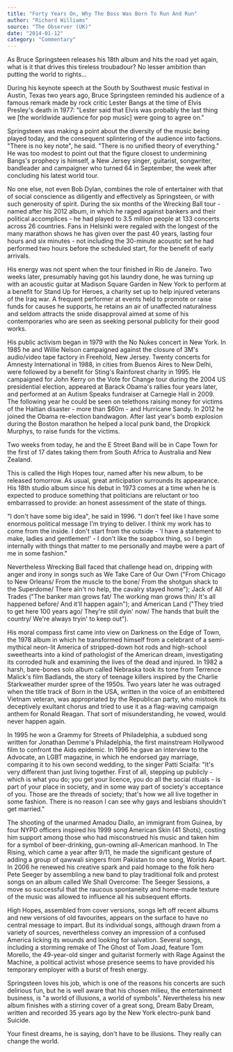 ```yaml
---
title: "Forty Years On, Why The Boss Was Born To Run And Run"
author: "Richard Williams"
source: "The Observer (UK)"
date: "2014-01-12"
category: "Commentary"
---
```


As Bruce Springsteen releases his 18th album and hits the road yet again, what is it that drives this tireless troubadour? No lesser ambition than putting the world to rights...

During his keynote speech at the South by Southwest music festival in Austin, Texas two years ago, Bruce Springsteen reminded his audience of a famous remark made by rock critic Lester Bangs at the time of Elvis Presley's death in 1977: "Lester said that Elvis was probably the last thing we [the worldwide audience for pop music] were going to agree on."

Springsteen was making a point about the diversity of the music being played today, and the consequent splintering of the audience into factions. "There is no key note", he said. "There is no unified theory of everything." He was too modest to point out that the figure closest to undermining Bangs's prophecy is himself, a New Jersey singer, guitarist, songwriter, bandleader and campaigner who turned 64 in September, the week after concluding his latest world tour.

No one else, not even Bob Dylan, combines the role of entertainer with that of social conscience as diligently and effectively as Springsteen, or with such generosity of spirit. During the six months of the Wrecking Ball tour - named after his 2012 album, in which he raged against bankers and their political accomplices - he had played to 3.5 million people at 133 concerts across 26 countries. Fans in Helsinki were regaled with the longest of the many marathon shows he has given over the past 40 years, lasting four hours and six minutes - not including the 30-minute acoustic set he had performed two hours before the scheduled start, for the benefit of early arrivals.

His energy was not spent when the tour finished in Rio de Janeiro. Two weeks later, presumably having got his laundry done, he was turning up with an acoustic guitar at Madison Square Garden in New York to perform at a benefit for Stand Up for Heroes, a charity set up to help injured veterans of the Iraq war. A frequent performer at events held to promote or raise funds for causes he supports, he retains an air of unaffected naturalness and seldom attracts the snide disapproval aimed at some of his contemporaries who are seen as seeking personal publicity for their good works.

His public activism began in 1979 with the No Nukes concert in New York. In 1985 he and Willie Nelson campaigned against the closure of 3M's audio/video tape factory in Freehold, New Jersey. Twenty concerts for Amnesty International in 1988, in cities from Buenos Aires to New Delhi, were followed by a benefit for Sting's Rainforest charity in 1995. He campaigned for John Kerry on the Vote for Change tour during the 2004 US presidential election, appeared at Barack Obama's rallies four years later, and performed at an Autism Speaks fundraiser at Carnegie Hall in 2009\. The following year he could be seen on telethons raising money for victims of the Haitian disaster - more than $60m - and Hurricane Sandy. In 2012 he joined the Obama re-election bandwagon. After last year's bomb explosion during the Boston marathon he helped a local punk band, the Dropkick Murphys, to raise funds for the victims.

Two weeks from today, he and the E Street Band will be in Cape Town for the first of 17 dates taking them from South Africa to Australia and New Zealand.

This is called the High Hopes tour, named after his new album, to be released tomorrow. As usual, great anticipation surrounds its appearance. His 18th studio album since his debut in 1973 comes at a time when he is expected to produce something that politicians are reluctant or too embarrassed to provide: an honest assessment of the state of things.

"I don't have some big idea", he said in 1996. "I don't feel like I have some enormous political message I'm trying to deliver. I think my work has to come from the inside. I don't start from the outside - 'I have a statement to make, ladies and gentlemen!' - I don't like the soapbox thing, so I begin internally with things that matter to me personally and maybe were a part of me in some fashion."

Nevertheless Wrecking Ball faced that challenge head on, dripping with anger and irony in songs such as We Take Care of Our Own ("From Chicago to New Orleans/ From the muscle to the bone/ From the shotgun shack to the Superdome/ There ain't no help, the cavalry stayed home"); Jack of All Trades ("The banker man grows fat/ The working man grows thin/ It's all happened before/ And it'll happen again"); and American Land ("They tried to get here 100 years ago/ They're still dyin' now/ The hands that built the country/ We're always tryin' to keep out").

His moral compass first came into view on Darkness on the Edge of Town, the 1978 album in which he transformed himself from a celebrant of a semi-mythical neon-lit America of stripped-down hot rods and high-school sweethearts into a kind of pathologist of the American dream, investigating its corroded hulk and examining the lives of the dead and injured. In 1982 a harsh, bare-bones solo album called Nebraska took its tone from Terrence Malick's film Badlands, the story of teenage killers inspired by the Charlie Starkweather murder spree of the 1950s. Two years later he was outraged when the title track of Born in the USA, written in the voice of an embittered Vietnam veteran, was appropriated by the Republican party, who mistook its deceptively exultant chorus and tried to use it as a flag-waving campaign anthem for Ronald Reagan. That sort of misunderstanding, he vowed, would never happen again.

In 1995 he won a Grammy for Streets of Philadelphia, a subdued song written for Jonathan Demme's Philadelphia, the first mainstream Hollywood film to confront the Aids epidemic. In 1996 he gave an interview to the Advocate, an LGBT magazine, in which he endorsed gay marriage, comparing it to his own second wedding, to the singer Patti Scialfa: "It's very different than just living together. First of all, stepping up publicly - which is what you do; you get your licence, you do all the social rituals - is part of your place in society, and in some way part of society's acceptance of you. Those are the threads of society; that's how we all live together in some fashion. There is no reason I can see why gays and lesbians shouldn't get married."

The shooting of the unarmed Amadou Diallo, an immigrant from Guinea, by four NYPD officers inspired his 1999 song American Skin (41 Shots), costing him support among those who had misconstrued his music and taken him for a symbol of beer-drinking, gun-owning all-American manhood. In The Rising, which came a year after 9/11, he made the significant gesture of adding a group of qawwali singers from Pakistan to one song, Worlds Apart. In 2006 he renewed his creative spark and paid homage to the folk hero Pete Seeger by assembling a new band to play traditional folk and protest songs on an album called We Shall Overcome: The Seeger Sessions, a move so successful that the raucous spontaneity and home-made texture of the music was allowed to influence all his subsequent efforts.

High Hopes, assembled from cover versions, songs left off recent albums and new versions of old favourites, appears on the surface to have no central message to impart. But its individual songs, although drawn from a variety of sources, nevertheless convey an impression of a confused America licking its wounds and looking for salvation. Several songs, including a storming remake of The Ghost of Tom Joad, feature Tom Morello, the 49-year-old singer and guitarist formerly with Rage Against the Machine, a political activist whose presence seems to have provided his temporary employer with a burst of fresh energy.

Springsteen loves his job, which is one of the reasons his concerts are such delirious fun, but he is well aware that his chosen milieu, the entertainment business, is "a world of illusions, a world of symbols". Nevertheless his new album finishes with a stirring cover of a great song, Dream Baby Dream, written and recorded 35 years ago by the New York electro-punk band Suicide.

Your finest dreams, he is saying, don't have to be illusions. They really can change the world.